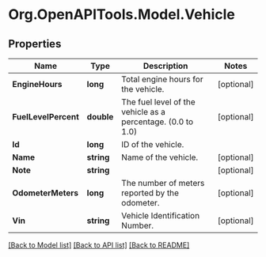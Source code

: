 # Org.OpenAPITools.Model.Vehicle
## Properties

Name | Type | Description | Notes
------------ | ------------- | ------------- | -------------
**EngineHours** | **long** | Total engine hours for the vehicle. | [optional] 
**FuelLevelPercent** | **double** | The fuel level of the vehicle as a percentage. (0.0 to 1.0) | [optional] 
**Id** | **long** | ID of the vehicle. | 
**Name** | **string** | Name of the vehicle. | [optional] 
**Note** | **string** |  | [optional] 
**OdometerMeters** | **long** | The number of meters reported by the odometer. | [optional] 
**Vin** | **string** | Vehicle Identification Number. | [optional] 

[[Back to Model list]](../README.md#documentation-for-models) [[Back to API list]](../README.md#documentation-for-api-endpoints) [[Back to README]](../README.md)

